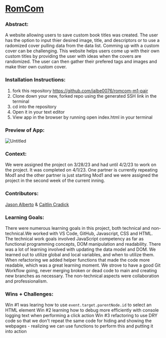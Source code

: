 # [RomCom](https://jalbe0076.github.io/romcom-m1-pair/)  

### Abstract:
[//]: <> (Briefly describe what you built and its features. What problem is the app solving? How does this application solve that problem?)
A website allowing users to save custom book titles was created. The user has the option to input thier desired image, title, and descriptors or to use a radomized cover pulling data from the data list. Comming up with a custom cover can be challenging. This website helps users come up with their own custom titles by providing the user with ideas when the covers are randomized. The user can then gather their prefered tags and images and make thier own custom cover. 

### Installation Instructions:
[//]: <> (What steps does a person have to take to get your app cloned down and running?)
1. fork this repository https://github.com/jalbe0076/romcom-m1-pair
2. Clone down your new, forked repo using the generated SSH link in the terminal
3. cd into the repository
4. Open it in your text editor
5. View app in the browser by running open index.html in your terminal

### Preview of App:
[//]: <> (Provide ONE gif or screenshot of your application - choose the "coolest" piece of functionality to show off.)

![Untitled](https://user-images.githubusercontent.com/123283073/229319940-dc702377-c13e-495d-9eec-b8598c666a93.jpg)


### Context:
[//]: <> (Give some context for the project here. How long did you have to work on it? How far into the Turing program are you?)

We were assigned the project on 3/28/23 and had until 4/2/23 to work on the project. It was completed on 4/1/23. One partner is currently repeating Mod1 and the other partner is just starting Mod1 and we were assigned the project in the second week of the current inning. 

### Contributors:
[//]: <> (Who worked on this application? Link to their GitHubs.)

[Jason Alberto](https://github.com/jalbe0076) & [Caitlin Cradick](https://github.com/caitlincradick) 

### Learning Goals:
[//]: <> (What were the learning goals of this project? What tech did you work with?)

There were numerous learning goals in this project, both technical and non-technical.We worked with VS Code, GitHub, Javascript, CSS and HTML.  The technical work goals involved JavaScript competency as far as functional programming concepts, DOM manipulation and readability. There was a lot of learning involved with updating the data model and DOM. We learned out to utilize global and local variables, and when to utilize them. When refactoring we added helper functions that made the code more readable, which was a great learning moment. We strove to have a good Git Workflow going, never merging broken or dead code to main and creating new branches as necessary. The non-technical aspects were collaboration and professionalism.

### Wins + Challenges:
[//]: <> (What are 2-3 wins you have from this project? What were some challenges you faced - and how did you get over them?)
Win #1 was learing how to use `event.target.parentNode.id` to select an HTML element
Win #2 learning how to debug more efficiently with console logging text when performing a click action
Win #3 refactoring to use DRY code so that we don't repeat the same code for hiding and showing the webpages - realizing we can use functions to perform this and putting it into action

